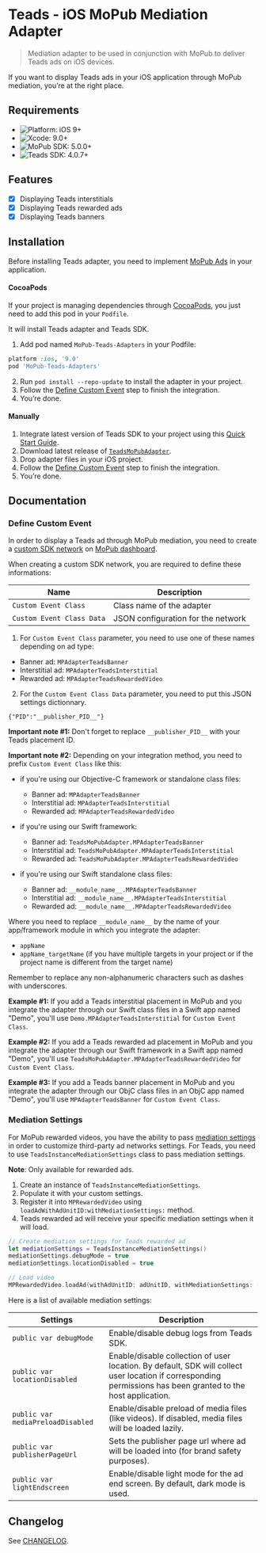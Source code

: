 # Teads - iOS MoPub Mediation Adapter
> Mediation adapter to be used in conjunction with MoPub to deliver Teads ads on iOS devices.

If you want to display Teads ads in your iOS application through MoPub mediation, you’re at the right place.

## Requirements

- ![Platform: iOS 9+](https://img.shields.io/badge/Platform-iOS%209%2B-blue.svg?style=flat)
- ![Xcode: 9.0+](https://img.shields.io/badge/Xcode-9.0+-blue.svg?style=flat)
- ![MoPub SDK: 5.0.0+](https://img.shields.io/badge/MoPub%20SDK-5.0.0+-blue.svg?style=flat)
- ![Teads SDK: 4.0.7+](https://img.shields.io/badge/Teads%20SDK-4.0.7+-blue.svg?style=flat)

## Features

- [x] Displaying Teads interstitials
- [x] Displaying Teads rewarded ads
- [x] Displaying Teads banners

## Installation

Before installing Teads adapter, you need to implement [MoPub Ads](https://developers.mopub.com/docs/ios/) in your application.

#### CocoaPods

If your project is managing dependencies through [CocoaPods](https://cocoapods.org/), you just need to add this pod in your `Podfile`.

It will install Teads adapter and Teads SDK.

1. Add pod named `MoPub-Teads-Adapters` in your Podfile:

```ruby
platform :ios, '9.0'
pod 'MoPub-Teads-Adapters'
```

2. Run `pod install --repo-update` to install the adapter in your project.
3. Follow the [Define Custom Event](#define-custom-event) step to finish the integration.
4. You’re done.

#### Manually

1. Integrate latest version of Teads SDK to your project using this [Quick Start Guide](http://mobile.teads.tv/sdk/documentation/v4/ios/get-started).
2. Download latest release of [`TeadsMoPubAdapter`](https://github.com/teads/TeadsSDK-iOS/releases).
3. Drop adapter files in your iOS project.
4. Follow the [Define Custom Event](#define-custom-event) step to finish the integration.
5. You’re done.

## Documentation

### Define Custom Event

In order to display a Teads ad through MoPub mediation, you need to create a [custom SDK network](https://developers.mopub.com/docs/ui/networks/#unsupported-network-setup) on [MoPub dashboard](https://app.mopub.com/networks).

When creating a custom SDK network, you are required to define these informations:

| Name                        | Description                                    |
|-----------------------------|------------------------------------------------|
| `Custom Event Class`        | Class name of the adapter                      |
| `Custom Event Class Data`   | JSON configuration for the network             |

1. For `Custom Event Class` parameter, you need to use one of these names depending on ad type:

- Banner ad: `MPAdapterTeadsBanner`
- Interstitial ad: `MPAdapterTeadsInterstitial`
- Rewarded ad: `MPAdapterTeadsRewardedVideo`

2. For the `Custom Event Class Data` parameter, you need to put this JSON settings dictionnary.

```
{"PID":"__publisher_PID__"}
```

**Important note #1:** Don't forget to replace `__publisher_PID__` with your Teads placement ID.

**Important note #2:** Depending on your integration method, you need to prefix `Custom Event Class` like this:

- if you're using our Objective-C framework or standalone class files:
  - Banner ad: `MPAdapterTeadsBanner`
  - Interstitial ad: `MPAdapterTeadsInterstitial`
  - Rewarded ad: `MPAdapterTeadsRewardedVideo`

- if you're using our Swift framework:
  - Banner ad: `TeadsMoPubAdapter.MPAdapterTeadsBanner`
  - Interstitial ad: `TeadsMoPubAdapter.MPAdapterTeadsInterstitial`
  - Rewarded ad: `TeadsMoPubAdapter.MPAdapterTeadsRewardedVideo`

- if you're using our Swift standalone class files:
  - Banner ad: `__module_name__.MPAdapterTeadsBanner`
  - Interstitial ad: `__module_name__.MPAdapterTeadsInterstitial`
  - Rewarded ad: `__module_name__.MPAdapterTeadsRewardedVideo`

Where you need to replace `__module_name__` by the name of your app/framework module in which you integrate the adapter:
- `appName`
- `appName_targetName` (if you have multiple targets in your project or if the project name is different from the target name) 

Remember to replace any non-alphanumeric characters such as dashes with underscores.

**Example #1:** If you add a Teads interstitial placement in MoPub and you integrate the adapter through our Swift class files in a Swift app named "Demo", you'll use `Demo.MPAdapterTeadsInterstitial` for `Custom Event Class`.

**Example #2:** If you add a Teads rewarded ad placement in MoPub and you integrate the adapter through our Swift framework in a Swift app named "Demo", you'll use `TeadsMoPubAdapter.MPAdapterTeadsRewardedVideo` for `Custom Event Class`.

**Example #3:** If you add a Teads banner placement in MoPub and you integrate the adapter through our ObjC class files in an ObjC app named "Demo", you'll use `MPAdapterTeadsBanner` for `Custom Event Class`.

### Mediation Settings

For MoPub rewarded videos, you have the ability to pass [mediation settings](https://developers.mopub.com/docs/ios/rewarded-video/#advanced-mediation-settings) in order to customize third-party ad networks settings.
For Teads, you need to use `TeadsInstanceMediationSettings` class to pass mediation settings.

**Note**: Only available for rewarded ads.

1. Create an instance of `TeadsInstanceMediationSettings`.
2. Populate it with your custom settings.
3. Register it into `MPRewardedVideo` using `loadAdWithAdUnitID:withMediationSettings:` method.
4. Teads rewarded ad will receive your specific mediation settings when it will load.

```swift
// Create mediation settings for Teads rewarded ad
let mediationSettings = TeadsInstanceMediationSettings()
mediationSettings.debugMode = true
mediationSettings.locationDisabled = true

// Load video
MPRewardedVideo.loadAd(withAdUnitID: adUnitID, withMediationSettings: [mediationSettings])
```

Here is a list of available mediation settings:

| Settings                                                  | Description                                                                                                                                             |
|-----------------------------------------------------------|---------------------------------------------------------------------------------------------------------------------------------------------------------|
| `public var debugMode`                                           | Enable/disable debug logs from Teads SDK.                                                                                                                       |
| `public var locationDisabled`                               | Enable/disable collection of user location. By default, SDK will collect user location if corresponding permissions has been granted to the host application. |
| `public var mediaPreloadDisabled`                                   | Enable/disable preload of media files (like videos). If disabled, media files will be loaded lazily.                                                          |
| `public var publisherPageUrl`                                  | Sets the publisher page url where ad will be loaded into (for brand safety purposes).                                                                   |
| `public var lightEndscreen`                                     | Enable/disable light mode for the ad end screen. By default, dark mode is used.                                                                                    |

## Changelog

See [CHANGELOG](CHANGELOG.md). 
